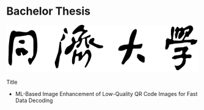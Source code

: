 # Bachelor Thesis

<center>

![Tongji logo](./Imgs/TJ.png)

</center>

Title

- ML-Based Image Enhancement of Low-Quality QR Code Images for Fast Data Decoding

<!-- Research-based paper presented as the final empirical study of my bachelor degree. -->
